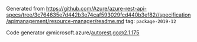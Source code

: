 Generated from https://github.com/Azure/azure-rest-api-specs/tree/3c764635e7d442b3e74caf593029fcd440b3ef82//specification/apimanagement/resource-manager/readme.md tag: `package-2019-12`

Code generator @microsoft.azure/autorest.go@2.1.175


